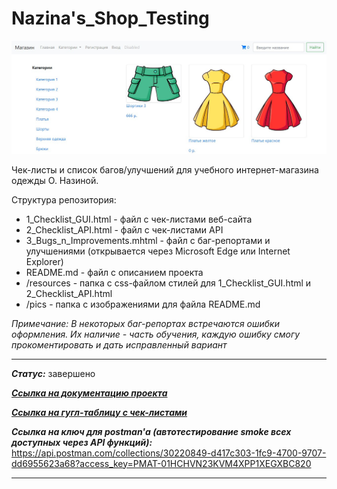 # Nazina's_Shop_Testing

![title](https://github.com/OQASergey/Nazinas_Shop_Testing/raw/main/pics/title.jpg)

Чек-листы и список багов/улучшений для учебного интернет-магазина одежды О. Назиной.

Структура репозитория:

- 1_Checklist_GUI.html - файл с чек-листами веб-сайта
- 2_Checklist_API.html - файл с чек-листами API
- 3_Bugs_n_Improvements.mhtml - файл с баг-репортами и улучшениями (открывается через Microsoft Edge или Internet Explorer)
- README.md - файл с описанием проекта
- /resources - папка с css-файлом стилей для 1_Checklist_GUI.html и 2_Checklist_API.html
- /pics - папка с изображениями для файла README.md

*Примечание: В некоторых баг-репортах встречаются ошибки оформления. Их наличие - часть обучения, каждую ошибку смогу прокоментировать и дать исправленный вариант*
___
***Статус:*** завершено

***[Ссылка на документацию проекта](https://testbase.atlassian.net/wiki/spaces/SHOP/overview?homepageId=1411056054)***

***[Ссылка на гугл-таблицу с чек-листами](https://docs.google.com/spreadsheets/d/1ni9AWjHQB1nAeujFt4JDoHnvyBznNzVFQGPqtXg5vGY/edit#gid=0)***

***Ссылка на ключ для postman'а (автотестирование smoke всех доступных через API функций):*** https://api.postman.com/collections/30220849-d417c303-1fc9-4700-9707-dd6955623a68?access_key=PMAT-01HCHVN23KVM4XPP1XEGXBC820


___

